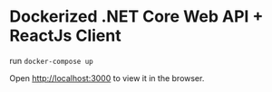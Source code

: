 # Dockerized .NET Core Web API + ReactJs Client

run ```docker-compose up```

Open [http://localhost:3000](http://localhost:3000) to view it in the browser.